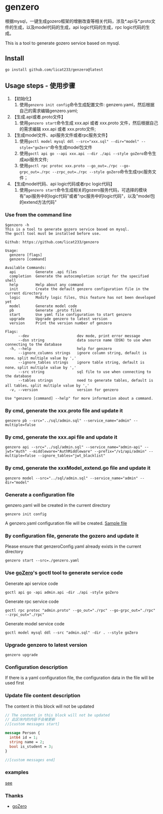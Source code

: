 # genzero

根据mysql，一键生成gozero框架的增删改查等相关代码，涉及*.api与*.proto文件的生成，以及model代码的生成，api logic代码的生成，rpc logic代码的生成。

This is a tool to generate gozero service based on mysql.

## Install

```shell
go install github.com/licat233/genzero@latest
```

## Usage steps - 使用步骤

1. 【初始化】
   1. 使用`genzero init config`命令生成配置文件: genzero.yaml，然后根据自己的需求编辑genzero.yaml;
2. 【生成.api或者.proto文件】
   1. 使用`genzero start`命令生成 xxx.api 或者 xxx.proto 文件，然后根据自己的需求编辑 xxx.api 或者 xxx.proto文件;
3. 【生成model文件、api服务文件或者rpc服务文件】
   1. 使用`goctl model mysql ddl --src="xxx.sql" --dir="model" --style="goZero"`命令生成model包文件
   2. 使用`goctl api go --api xxx.api --dir ./api --style goZero`命令生成api服务文件;
   3. 使用`goctl rpc protoc xxx.proto --go_out=./rpc --go-grpc_out=./rpc --zrpc_out=./rpc --style goZero`命令生成rpc服务文件；
4. 【生成model代码、api logic代码或者rpc logic代码】
   1. 使用`genzero start`命令生成相关的gozero服务代码，可选择的模块有"api服务中的logic代码"或者"rpc服务中的logic代码"，以及"model包的extend方法代码"

### Use from the command line

```text
$genzero -h
This is a tool to generate gozero service based on mysql.
The goctl tool must be installed before use.

Github: https://github.com/licat233/genzero

Usage:
  genzero [flags]
  genzero [command]

Available Commands:
  api         Generate .api files
  completion  Generate the autocompletion script for the specified shell
  help        Help about any command
  init        Create the default genzero configuration file in the current directory
  logic       Modify logic files, this feature has not been developed yet
  model       Generate model code
  pb          Generate .proto files
  start       Use yaml file configuration to start genzero
  upgrade     Upgrade genzero to latest version
  version     Print the version number of genzero

Flags:
      --dev                      dev mode, print error message
      --dsn string               data source name (DSN) to use when connecting to the database
  -h, --help                     help for genzero
      --ignore_columns strings   ignore column string, default is none，split multiple value by ','
      --ignore_tables strings    ignore table string, default is none，split multiple value by ','
      --src string               sql file to use when connecting to the database
      --tables strings           need to generate tables, default is all tables，split multiple value by ','
  -v, --version                  version for genzero

Use "genzero [command] --help" for more information about a command.
```

### By cmd, generate the xxx.proto file and update it

```shell
genzero pb --src="../sql/admin.sql" --service_name="admin" --multiple=false
```

### By cmd, generate the xxx.api file and update it

```shell
genzero api --src="../sql/admin.sql" --service_name="admin-api" --jwt="Auth" --middleware="AuthMiddleware" --prefix="/v1/api/admin" --multiple=false --ignore_tables="jwt_blacklist"
```

### By cmd, generate the xxxModel_extend.go file and update it

```shell
genzero model --src="../sql/admin.sql" --service_name="admin" --dir="model"
```

### Generate a configuration file

genzero.yaml will be created in the current directory

```shell
genzero init config
```

A genzero.yaml configuration file will be created. [Sample file](./examples/genzero.yaml)

### By configuration file, generate the gozero and update it

Please ensure that genzeroConfig.yaml already exists in the current directory

```shell
genzero start --src=./genzero.yaml
```

### Use [goZero](https://github.com/zeromicro/go-zero)'s goctl tool to generate service code

Generate api service code

```shell
goctl api go -api admin.api -dir ./api -style goZero
```

Generate rpc service code

```shell
goctl rpc protoc "admin.proto" --go_out="./rpc" --go-grpc_out="./rpc" --zrpc_out="./rpc"
```

Generate model service code

```shell
goctl model mysql ddl --src "admin.sql" -dir . --style goZero
```

### Upgrade genzero to latest version

```shell
genzero upgrade
```

### Configuration description

If there is a yaml configuration file, the configuration data in the file will be used first

### Update file content description

The content in this block will not be updated

```proto
// The content in this block will not be updated
// 此区块内的内容不会被更新
//[custom messages start]

message Person {
  int64 id = 1;
  string name = 2;
  bool is_student = 3;
}

//[custom messages end]
```

### examples

[see](./examples/)

### Thanks

+ [goZero](https://github.com/zeromicro/go-zero)
